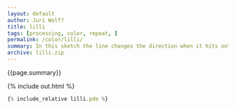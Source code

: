 ```yaml
---
layout: default
author: Juri Wolf?
title: lilli
tags: [processing, color, repeat, ]
permalink: /color/lilli/
summary: In this sketch the line changes the direction when it hits onto a white suface.  
archive: lilli.zip
---
```


{{page.summary}}


<!-- more -->

{% include out.html %}

```js
{% include_relative lilli.pde %}
```



